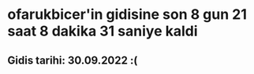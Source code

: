 # ofarukbicer'in gidisine son 8 gun 21 saat 8 dakika 31 saniye kaldi

## Gidis tarihi: 30.09.2022 :(